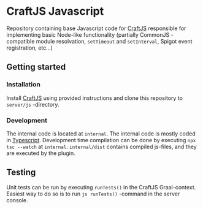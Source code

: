 # CraftJS Javascript

Repository containing base Javascript code for [CraftJS](https://github.com/Ap3teus/craftjs) responsible for implementing basic Node-like functionality (partially CommonJS -compatible module resolvation, `setTimeout` and `setInterval`, Spigot event registration, etc...)

## Getting started

### Installation

Install [CraftJS](https://github.com/Ap3teus/craftjs) using provided instructions and clone this repository to `server/js` -directory.

### Development

The internal code is located at `internal`. The internal code is mostly coded in [Typescript](https://www.typescriptlang.org). Development time compilation can be done by executing `npx tsc --watch` at `internal`. `internal/dist` contains compiled js-files, and they are executed by the plugin.

## Testing

Unit tests can be run by executing `runTests()` in the CraftJS Graal-context. Easiest way to do so is to run `js runTests()` -command in the server console.